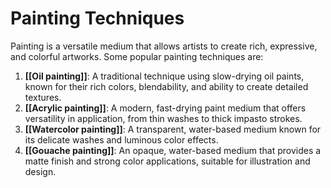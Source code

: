 # Painting Techniques

Painting is a versatile medium that allows artists to create rich, expressive, and colorful artworks. Some popular painting techniques are:

1. **[[Oil painting]]**: A traditional technique using slow-drying oil paints, known for their rich colors, blendability, and ability to create detailed textures.
2. **[[Acrylic painting]]**: A modern, fast-drying paint medium that offers versatility in application, from thin washes to thick impasto strokes.
3. **[[Watercolor painting]]**: A transparent, water-based medium known for its delicate washes and luminous color effects.
4. **[[Gouache painting]]**: An opaque, water-based medium that provides a matte finish and strong color applications, suitable for illustration and design.